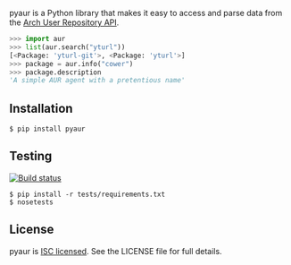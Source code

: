 pyaur is a Python library that makes it easy to access and parse data from the
[Arch User Repository API][api].

```python
>>> import aur
>>> list(aur.search("yturl"))
[<Package: 'yturl-git'>, <Package: 'yturl'>]
>>> package = aur.info("cower")
>>> package.description
'A simple AUR agent with a pretentious name'
```

[api]: https://wiki.archlinux.org/index.php/AurJson

## Installation

    $ pip install pyaur

## Testing

[![Build status][travis-image]][travis-builds]

    $ pip install -r tests/requirements.txt
    $ nosetests

[travis-builds]: https://travis-ci.org/cdown/pyaur
[travis-image]: https://travis-ci.org/cdown/pyaur.png?branch=master

## License

pyaur is [ISC licensed][isc]. See the LICENSE file for full details.

[isc]: http://en.wikipedia.org/wiki/ISC_license

